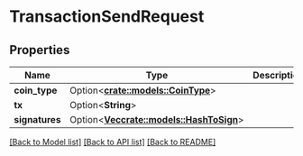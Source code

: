 # TransactionSendRequest

## Properties

Name | Type | Description | Notes
------------ | ------------- | ------------- | -------------
**coin_type** | Option<[**crate::models::CoinType**](CoinType.md)> |  | [optional]
**tx** | Option<**String**> |  | [optional]
**signatures** | Option<[**Vec<crate::models::HashToSign>**](HashToSign.md)> |  | [optional]

[[Back to Model list]](../README.md#documentation-for-models) [[Back to API list]](../README.md#documentation-for-api-endpoints) [[Back to README]](../README.md)


